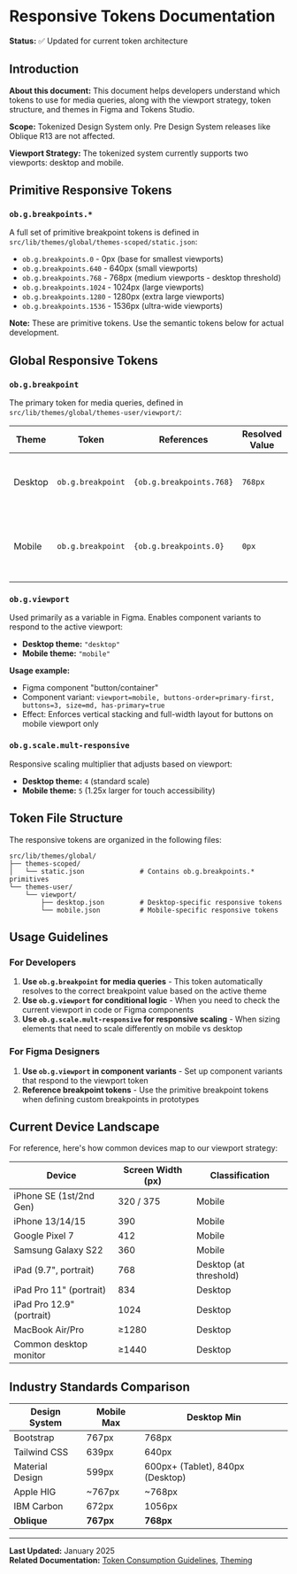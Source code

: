 # Responsive Tokens Documentation

**Status:** ✅ Updated for current token architecture

## Introduction

**About this document:** This document helps developers understand which tokens to use for media queries, along with the viewport strategy, token structure, and themes in Figma and Tokens Studio.

**Scope:** Tokenized Design System only. Pre Design System releases like Oblique R13 are not affected.

**Viewport Strategy:** The tokenized system currently supports two viewports: desktop and mobile.

## Primitive Responsive Tokens

### `ob.g.breakpoints.*`

A full set of primitive breakpoint tokens is defined in `src/lib/themes/global/themes-scoped/static.json`:

- `ob.g.breakpoints.0` - 0px (base for smallest viewports)
- `ob.g.breakpoints.640` - 640px (small viewports)
- `ob.g.breakpoints.768` - 768px (medium viewports - desktop threshold)
- `ob.g.breakpoints.1024` - 1024px (large viewports)
- `ob.g.breakpoints.1280` - 1280px (extra large viewports)
- `ob.g.breakpoints.1536` - 1536px (ultra-wide viewports)

**Note:** These are primitive tokens. Use the semantic tokens below for actual development.

## Global Responsive Tokens

### `ob.g.breakpoint`

The primary token for media queries, defined in `src/lib/themes/global/themes-user/viewport/`:

| Theme | Token | References | Resolved Value | Description |
|-------|-------|------------|----------------|-------------|
| Desktop | `ob.g.breakpoint` | `{ob.g.breakpoints.768}` | `768px` | Applies when viewport is 768px and larger |
| Mobile | `ob.g.breakpoint` | `{ob.g.breakpoints.0}` | `0px` | No media query needed; applies to all viewports |

### `ob.g.viewport`

Used primarily as a variable in Figma. Enables component variants to respond to the active viewport:

- **Desktop theme:** `"desktop"`
- **Mobile theme:** `"mobile"`

**Usage example:**
- Figma component "button/container"
- Component variant: `viewport=mobile, buttons-order=primary-first, buttons=3, size=md, has-primary=true`
- Effect: Enforces vertical stacking and full-width layout for buttons on mobile viewport only

### `ob.g.scale.mult-responsive`

Responsive scaling multiplier that adjusts based on viewport:

- **Desktop theme:** `4` (standard scale)
- **Mobile theme:** `5` (1.25x larger for touch accessibility)

## Token File Structure

The responsive tokens are organized in the following files:

```
src/lib/themes/global/
├── themes-scoped/
│   └── static.json              # Contains ob.g.breakpoints.* primitives
└── themes-user/
    └── viewport/
        ├── desktop.json         # Desktop-specific responsive tokens
        └── mobile.json          # Mobile-specific responsive tokens
```

## Usage Guidelines

### For Developers

1. **Use `ob.g.breakpoint` for media queries** - This token automatically resolves to the correct breakpoint value based on the active theme
2. **Use `ob.g.viewport` for conditional logic** - When you need to check the current viewport in code or Figma components
3. **Use `ob.g.scale.mult-responsive` for responsive scaling** - When sizing elements that need to scale differently on mobile vs desktop

### For Figma Designers

1. **Use `ob.g.viewport` in component variants** - Set up component variants that respond to the viewport token
2. **Reference breakpoint tokens** - Use the primitive breakpoint tokens when defining custom breakpoints in prototypes

## Current Device Landscape

For reference, here's how common devices map to our viewport strategy:

| Device | Screen Width (px) | Classification |
|--------|-------------------|----------------|
| iPhone SE (1st/2nd Gen) | 320 / 375 | Mobile |
| iPhone 13/14/15 | 390 | Mobile |
| Google Pixel 7 | 412 | Mobile |
| Samsung Galaxy S22 | 360 | Mobile |
| iPad (9.7", portrait) | 768 | Desktop (at threshold) |
| iPad Pro 11" (portrait) | 834 | Desktop |
| iPad Pro 12.9" (portrait) | 1024 | Desktop |
| MacBook Air/Pro | ≥1280 | Desktop |
| Common desktop monitor | ≥1440 | Desktop |

## Industry Standards Comparison

| Design System | Mobile Max | Desktop Min |
|---------------|------------|-------------|
| Bootstrap | 767px | 768px |
| Tailwind CSS | 639px | 640px |
| Material Design | 599px | 600px+ (Tablet), 840px (Desktop) |
| Apple HIG | ~767px | ~768px |
| IBM Carbon | 672px | 1056px |
| **Oblique** | **767px** | **768px** |

---

**Last Updated:** January 2025  
**Related Documentation:** [Token Consumption Guidelines](./token-consumption-guidelines.md), [Theming](./theming.md)
